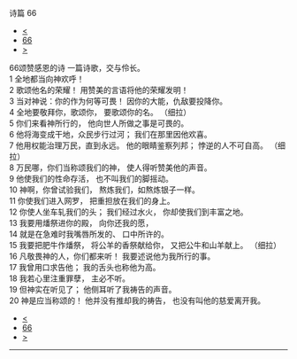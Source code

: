 ﻿





 诗篇 66




* [<](bible/PSA065.md)
* [66](bible/PSA.md)
* [>](bible/PSA067.md)



 
66颂赞感恩的诗 一篇诗歌，交与伶长。  
1 全地都当向神欢呼！  
2 歌颂他名的荣耀！ 用赞美的言语将他的荣耀发明！  
3 当对神说：你的作为何等可畏！ 因你的大能，仇敌要投降你。  
4 全地要敬拜你，歌颂你， 要歌颂你的名。 （细拉）      
5 你们来看神所行的， 他向世人所做之事是可畏的。  
6 他将海变成干地，众民步行过河； 我们在那里因他欢喜。  
7 他用权能治理万民，直到永远。 他的眼睛鉴察列邦； 悖逆的人不可自高。 （细拉）      
8 万民哪，你们当称颂我们的神， 使人得听赞美他的声音。  
9 他使我们的性命存活， 也不叫我们的脚摇动。  
10 神啊，你曾试验我们， 熬炼我们，如熬炼银子一样。  
11 你使我们进入网罗， 把重担放在我们的身上。  
12 你使人坐车轧我们的头； 我们经过水火， 你却使我们到丰富之地。     
13 我要用燔祭进你的殿， 向你还我的愿，  
14 就是在急难时我嘴唇所发的、 口中所许的。  
15 我要把肥牛作燔祭， 将公羊的香祭献给你， 又把公牛和山羊献上。 （细拉）      
16 凡敬畏神的人，你们都来听！ 我要述说他为我所行的事。  
17 我曾用口求告他； 我的舌头也称他为高。  
18 我若心里注重罪孽， 主必不听。  
19 但神实在听见了； 他侧耳听了我祷告的声音。     
20 神是应当称颂的！ 他并没有推却我的祷告， 也没有叫他的慈爱离开我。 
* [<](bible/PSA065.md)
* [66](bible/PSA.md)
* [>](bible/PSA067.md)





---









